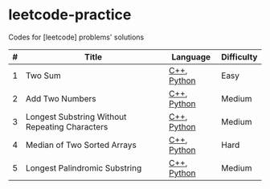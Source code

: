 # leetcode-practice
Codes for [leetcode] problems' solutions



| #    | Title   | Language                                                     | Difficulty |
| ---- | ------- | ------------------------------------------------------------ | ---------- |
| 1    | Two Sum | [C++](./solutions/twoSum-1/twoSum-1.cpp), [Python](./solutions/twoSum-1/twoSum-1.py) | Easy       |
| 2    | Add Two Numbers | [C++](./solutions/addTwoNumbers-2/addTwoNumbers-2.cpp), [Python](./solutions/addTwoNumbers-2/addTwoNumbers-2.py) | Medium       |
| 3    | Longest Substring Without Repeating Characters | [C++](./solutions/lengthOfLongestSubstring-3/lengthOfLongestSubstring-3.cpp), [Python](./solutions/lengthOfLongestSubstring-3/lengthOfLongestSubstring-3.py) | Medium       |
| 4 | Median of Two Sorted Arrays | [C++](./solutions/medianOfTwoSortedArrays-4/lmedianOfTwoSortedArrays-4.cpp), [Python](./solutions/medianOfTwoSortedArrays-4/medianOfTwoSortedArrays-4.py) | Hard |
| 5 | Longest Palindromic Substring | [C++](./solutions/longestPalindromicSubstring-5/longestPalindromicSubstring-5.cpp), [Python](./solutions/longestPalindromicSubstring-5/longestPalindromicSubstring-5.py) | Medium |